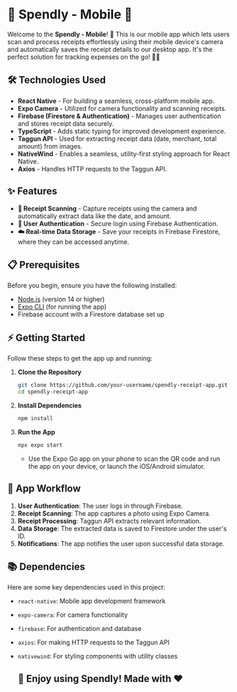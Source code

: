 # 📸 Spendly - Mobile 🧾

Welcome to the **Spendly - Mobile**! 🚀 This  is our mobile app which lets users scan and process receipts effortlessly using their mobile device's camera and automatically saves the receipt details to our desktop app. It's the perfect solution for tracking expenses on the go! 📱💼

## 🛠️ Technologies Used

- **React Native** - For building a seamless, cross-platform mobile app.
- **Expo Camera** - Utilized for camera functionality and scanning receipts.
- **Firebase (Firestore & Authentication)** - Manages user authentication and stores receipt data securely.
- **TypeScript** - Adds static typing for improved development experience.
- **Taggun API** - Used for extracting receipt data (date, merchant, total amount) from images.
- **NativeWind** - Enables a seamless, utility-first styling approach for React Native.
- **Axios** - Handles HTTP requests to the Taggun API.

## ✨ Features

- **📸 Receipt Scanning** - Capture receipts using the camera and automatically extract data like the date, and amount.
- **🔐 User Authentication** - Secure login using Firebase Authentication.
- **☁️ Real-time Data Storage** - Save your receipts in Firebase Firestore, where they can be accessed anytime.

## 📋 Prerequisites

Before you begin, ensure you have the following installed:

- [Node.js](https://nodejs.org/en/) (version 14 or higher)
- [Expo CLI](https://docs.expo.dev/get-started/installation/) (for running the app)
- Firebase account with a Firestore database set up

## ⚡ Getting Started

Follow these steps to get the app up and running:
1. **Clone the Repository**

   ```bash
   git clone https://github.com/your-username/spendly-receipt-app.git
   cd spendly-receipt-app
   ```

2. **Install Dependencies**

   ```bash
   npm install
   ```
   
3. **Run the App**

   ```bash
   npx expo start
   ```

   - Use the Expo Go app on your phone to scan the QR code and run the app on your device, or launch the iOS/Android simulator.

## 🔄 App Workflow

1. **User Authentication**: The user logs in through Firebase.
2. **Receipt Scanning**: The app captures a photo using Expo Camera.
3. **Receipt Processing**: Taggun API extracts relevant information.
4. **Data Storage**: The extracted data is saved to Firestore under the user's ID.
5. **Notifications**: The app notifies the user upon successful data storage.

## 📚 Dependencies

Here are some key dependencies used in this project:

- `react-native`: Mobile app development framework
- `expo-camera`: For camera functionality
- `firebase`: For authentication and database
- `axios`: For making HTTP requests to the Taggun API
- `nativewind`: For styling components with utility classes

  ## 🎉 Enjoy using Spendly! Made with ❤️
